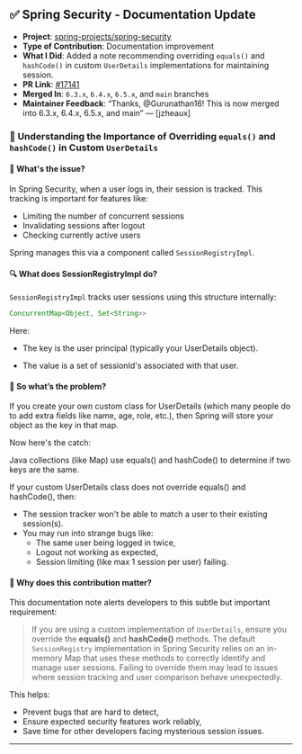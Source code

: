## ✅ Spring Security - Documentation Update

- **Project**: [spring-projects/spring-security](https://github.com/spring-projects/spring-security)
- **Type of Contribution**: Documentation improvement
- **What I Did**: Added a note recommending overriding `equals()` and `hashCode()` in custom `UserDetails` implementations for maintaining session.
- **PR Link**: [#17141](https://github.com/spring-projects/spring-security/pull/17141)
- **Merged In**: `6.3.x`, `6.4.x`, `6.5.x`, and `main` branches
- **Maintainer Feedback**: “Thanks, @Gurunathan16! This is now merged into 6.3.x, 6.4.x, 6.5.x, and main” — [jzheaux]

### 🔐 Understanding the Importance of Overriding `equals()` and `hashCode()` in Custom `UserDetails`

#### 🧠 What's the issue?

In Spring Security, when a user logs in, their session is tracked. This tracking is important for features like:

- Limiting the number of concurrent sessions
- Invalidating sessions after logout
- Checking currently active users

Spring manages this via a component called `SessionRegistryImpl`.

#### 🔍 What does SessionRegistryImpl do?

`SessionRegistryImpl` tracks user sessions using this structure internally:

```java
ConcurrentMap<Object, Set<String>>
```

Here:
- The key is the user principal (typically your UserDetails object).

- The value is a set of sessionId's associated with that user.

#### 🔄 So what’s the problem?  

If you create your own custom class for UserDetails (which many people do to add extra fields like name, age, role, etc.), then Spring will store your object as the key in that map.

Now here's the catch:

Java collections (like Map) use equals() and hashCode() to determine if two keys are the same.

If your custom UserDetails class does not override equals() and hashCode(), then:

- The session tracker won't be able to match a user to their existing session(s).
- You may run into strange bugs like:
  - The same user being logged in twice,
  - Logout not working as expected,
  - Session limiting (like max 1 session per user) failing.

#### 📌 Why does this contribution matter?  

This documentation note alerts developers to this subtle but important requirement:

> If you are using a custom implementation of `UserDetails`, ensure you override the **equals()** and **hashCode()** methods.
The default `SessionRegistry` implementation in Spring Security relies on an in-memory Map that uses these methods to correctly identify and manage user sessions.
Failing to override them may lead to issues where session tracking and user comparison behave unexpectedly.

This helps:

- Prevent bugs that are hard to detect,
- Ensure expected security features work reliably,
- Save time for other developers facing mysterious session issues.

---
